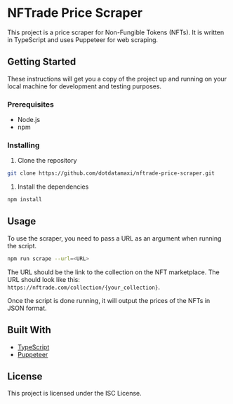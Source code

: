 # NFTrade Price Scraper

This project is a price scraper for Non-Fungible Tokens (NFTs). It is written in TypeScript and uses Puppeteer for web scraping.

## Getting Started

These instructions will get you a copy of the project up and running on your local machine for development and testing purposes.

### Prerequisites

- Node.js
- npm

### Installing

1. Clone the repository
```bash
git clone https://github.com/dotdatamaxi/nftrade-price-scraper.git
```

1. Install the dependencies
```bash
npm install
```

## Usage

To use the scraper, you need to pass a URL as an argument when running the script.

```bash
npm run scrape --url=<URL>
```

The URL should be the link to the collection on the NFT marketplace. The URL should look like this: `https://nftrade.com/collection/{your_collection}`.

Once the script is done running, it will output the prices of the NFTs in JSON format.

## Built With

- [TypeScript](https://www.typescriptlang.org/)
- [Puppeteer](https://pptr.dev/)

## License

This project is licensed under the ISC License.
